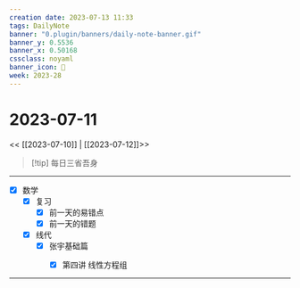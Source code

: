 ```yaml
---
creation date: 2023-07-13 11:33
tags: DailyNote
banner: "0.plugin/banners/daily-note-banner.gif"
banner_y: 0.5536
banner_x: 0.50168
cssclass: noyaml
banner_icon: 💌
week: 2023-28
---
```


# 2023-07-11

<< [[2023-07-10]] | [[2023-07-12]]>>


> [!tip] 每日三省吾身
> 

---

- [x] 数学
	- [x] 复习
		- [x] 前一天的易错点
		- [x] 前一天的错题
	- [x] 线代
		- [x] 张宇基础篇
			- [x] 第四讲 线性方程组


---


